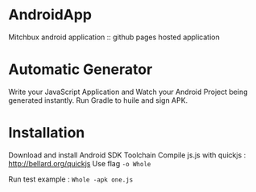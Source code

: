 # AndroidApp
Mitchbux android application :: github pages hosted application

# Automatic Generator
Write your JavaScript Application and Watch your Android Project being generated instantly.
Run Gradle to huile and sign APK.

# Installation
Download and install Android SDK Toolchain
Compile js.js with quickjs : http://bellard.org/quickjs
Use flag `-o Whole`

Run test example : 
`Whole -apk one.js`
